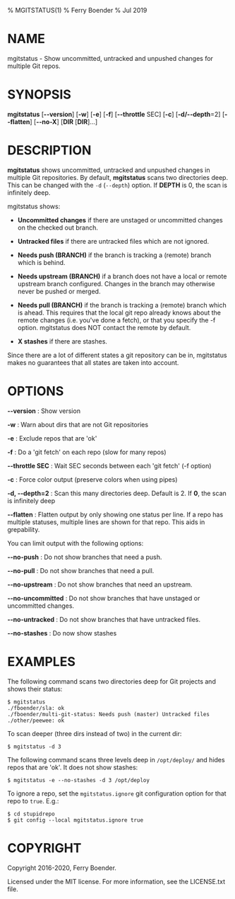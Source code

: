 % MGITSTATUS(1)
% Ferry Boender
% Jul 2019

# NAME

mgitstatus - Show uncommitted, untracked and unpushed changes for multiple Git repos.

# SYNOPSIS

 **mgitstatus** [**\--version**] [**-w**] [**-e**] [**-f**] [**\--throttle** SEC] [**\-c**] [**-d/\--depth**=2] [**\--flatten**] [**\--no-X**] [**DIR** [**DIR**]...]

# DESCRIPTION

**mgitstatus** shows uncommitted, untracked and unpushed changes in multiple
Git repositories.  By default, **mgitstatus** scans two directories deep. This
can be changed with the `-d` (`--depth`) option.  If **DEPTH** is 0, the scan
is infinitely deep.

mgitstatus shows:

- **Uncommitted changes** if there are unstaged or uncommitted changes on the
  checked out branch.

- **Untracked files** if there are untracked files which are not ignored.

- **Needs push (BRANCH)** if the branch is tracking a (remote) branch which is
  behind.

- **Needs upstream (BRANCH)** if a branch does not have a local or remote
  upstream branch configured. Changes in the branch may otherwise never be
  pushed or merged.

- **Needs pull (BRANCH)** if the branch is tracking a (remote) branch which is
  ahead. This requires that the local git repo already knows about the remote
  changes (i.e. you've done a fetch), or that you specify the -f option.
  mgitstatus does NOT contact the remote by default.

- **X stashes** if there are stashes.

Since there are a lot of different states a git repository can be in,
mgitstatus makes no guarantees that all states are taken into account.

# OPTIONS

**\--version**
:   Show version

**-w**
:   Warn about dirs that are not Git repositories

**-e**
:   Exclude repos that are 'ok'

**-f**
:   Do a 'git fetch' on each repo (slow for many repos)

**\--throttle SEC**
:   Wait SEC seconds between each 'git fetch' (-f option)

**-c**
:   Force color output (preserve colors when using pipes)

**-d, \--depth=2**
:   Scan this many directories deep. Default is 2. If **0**, the scan is infinitely deep

**\--flatten**
:   Flatten output by only showing one status per line. If a repo has multiple statuses, multiple lines are shown for that repo. This aids in grepability.

You can limit output with the following options:

**\--no-push**
:   Do not show branches that need a push.

**\--no-pull**
:   Do not show branches that need a pull.

**\--no-upstream**
:   Do not show branches that need an upstream.

**\--no-uncommitted**
:   Do not show branches that have unstaged or uncommitted changes.

**\--no-untracked**
:   Do not show branches that have untracked files.

**\--no-stashes**
:   Do now show stashes


# EXAMPLES

The following command scans two directories deep for Git projects and shows
their status:

    $ mgitstatus
    ./fboender/sla: ok
    ./fboender/multi-git-status: Needs push (master) Untracked files
    ./other/peewee: ok

To scan deeper (three dirs instead of two) in the current dir:

    $ mgitstatus -d 3

The following command scans three levels deep in `/opt/deploy/` and hides
repos that are 'ok'. It does not show stashes:

    $ mgitstatus -e --no-stashes -d 3 /opt/deploy

To ignore a repo, set the `mgitstatus.ignore` git configuration option for
that repo to `true`. E.g.:

    $ cd stupidrepo
    $ git config --local mgitstatus.ignore true

# COPYRIGHT

Copyright 2016-2020, Ferry Boender.

Licensed under the MIT license. For more information, see the LICENSE.txt file.
